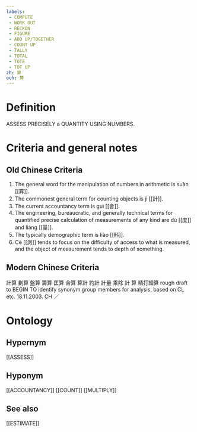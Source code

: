 ```yaml
---
labels: 
 - COMPUTE
 - WORK OUT
 - RECKON
 - FIGURE
 - ADD UP/TOGETHER
 - COUNT UP
 - TALLY
 - TOTAL
 - TOTE
 - TOT UP
zh: 算
och: 算
---
```


# Definition
ASSESS PRECISELY a QUANTITY USING NUMBERS.
# Criteria and general notes
## Old Chinese Criteria
1. The general word for the manipulation of numbers in arithmetic is suàn [[算]].
2. The commonest general term for counting objects is jì [[計]].
3. The current accountancy term is guì [[會]].
4. The engineering, bureaucratic, and generally technical terms for quantified precise calculation of measurements of any kind are dù [[度]] and liáng [[量]].
5. The typically demographic term is liào [[料]].
6. Cè [[測]] tends to focus on the difficulty of access to what is measured, and the object of measurement tends to depth of something.
## Modern Chinese Criteria
計算
劃算
盤算
籌算
匡算
合算
算計
約計
計量
乘除
計
算
精打細算
rough draft to BEGIN TO identify synonym group members for analysis, based on CL etc. 18.11.2003. CH ／
# Ontology

## Hypernym
[[ASSESS]]
## Hyponym
[[ACCOUNTANCY]]
[[COUNT]]
[[MULTIPLY]]
## See also
[[ESTIMATE]]